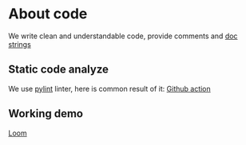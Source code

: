 About code
===

We write clean and understandable code, provide comments and [doc strings](https://www.python.org/dev/peps/pep-0257/)

## Static code analyze

We use [pylint](https://pylint.org/) linter, here is common result of it: [Github action](https://github.com/innonymous/api-server/runs/3839145106?check_suite_focus=true)


## Working demo

[Loom](https://www.loom.com/share/6995e1a95db54426879e03e139dd61d5)
